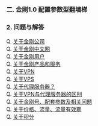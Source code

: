 ### 二. 金刚1.0 配置参数型翻墙梯
### 2. 问题与解答

Q. [关于金刚公司](https://a2zitpro.github.io/web/金刚公司)<br>
Q. [关于金刚中文网](https://a2zitpro.github.io/web/金刚中文网)<br>
Q. [关于金刚用户](https://a2zitpro.github.io/web/金刚用户)<br>
Q. [关于金刚产品和服务](https://a2zitpro.github.io/web/金刚产品和服务)<br>
Q. [关于VPN](https://a2zitpro.github.io/web/aboutvpn)<br>
Q. [关于VPS]()<br>
Q. [关于代理服务器？](https://a2zitpro.github.io/web/关于代理服务器)<br>
Q. [关于VPN与代理服务器的区别]()<br>
Q. [关于金刚号、配套参数及相关问题](https://a2zitpro.github.io/web/金刚号及配套参数)<br>
Q. [关于价格、流量、流量有效期](https://a2zitpro.github.io/web/price_of_L2TP)<br>
Q. [关于积分](https://a2zitpro.github.io/web/积分)
